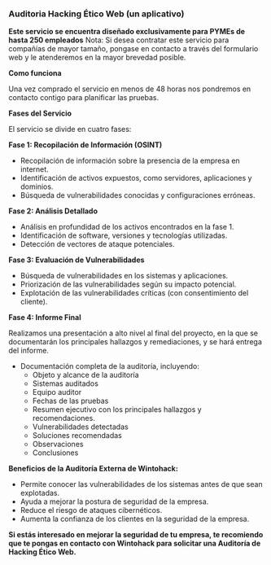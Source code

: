 ### Auditoria Hacking Ético Web (un aplicativo)

**Este servicio se encuentra diseñado exclusivamente para PYMEs de hasta 250 empleados**
Nota: Si desea contratar este servicio para compañías de mayor tamaño, pongase en contacto a través del formulario web y le atenderemos en la mayor brevedad posible.

**Como funciona**

Una vez comprado el servicio en menos de 48 horas nos pondremos en contacto contigo para planificar las pruebas.

**Fases del Servicio**

El servicio se divide en cuatro fases:

**Fase 1: Recopilación de Información (OSINT)**

* Recopilación de información sobre la presencia de la empresa en internet.
* Identificación de activos expuestos, como servidores, aplicaciones y dominios.
* Búsqueda de vulnerabilidades conocidas y configuraciones erróneas.

**Fase 2: Análisis Detallado**

* Análisis en profundidad de los activos encontrados en la fase 1.
* Identificación de software, versiones y tecnologías utilizadas.
* Detección de vectores de ataque potenciales.

**Fase 3: Evaluación de Vulnerabilidades**

* Búsqueda de vulnerabilidades en los sistemas y aplicaciones.
* Priorización de las vulnerabilidades según su impacto potencial.
* Explotación de las vulnerabilidades críticas (con consentimiento del cliente).

**Fase 4: Informe Final**

Realizamos una presentación a alto nivel al final del proyecto, en la que se documentarán los principales hallazgos y remediaciones, y se hará entrega del informe.

* Documentación completa de la auditoría, incluyendo:
    * Objeto y alcance de la auditoría
    * Sistemas auditados
    * Equipo auditor
    * Fechas de las pruebas
    * Resumen ejecutivo con los principales hallazgos y recomendaciones.
    * Vulnerabilidades detectadas
    * Soluciones recomendadas
    * Observaciones
    * Conclusiones
  
**Beneficios de la Auditoría Externa de Wintohack:**

* Permite conocer las vulnerabilidades de los sistemas antes de que sean explotadas.
* Ayuda a mejorar la postura de seguridad de la empresa.
* Reduce el riesgo de ataques cibernéticos.
* Aumenta la confianza de los clientes en la seguridad de la empresa.

**Si estás interesado en mejorar la seguridad de tu empresa, te recomiendo que te pongas en contacto con Wintohack para solicitar una Auditoría de Hacking Ético Web.**


